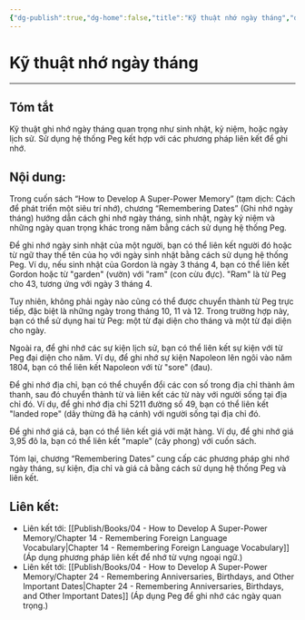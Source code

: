 ```yaml
---
{"dg-publish":true,"dg-home":false,"title":"Kỹ thuật nhớ ngày tháng","date":"2024-08-31","tags":["#sach","#memory","#How_to_Develop_A_Super_Power_Memory"],"Chương":"Chương13","dg-path":"Books/04 - How to Develop A Super-Power Memory/Chapter 13 - Remembering Dates.md","permalink":"/books/04-how-to-develop-a-super-power-memory/chapter-13-remembering-dates/","dgPassFrontmatter":true,"updated":"2025-02-23T08:12:58.621+07:00"}
---
```


# Kỹ thuật nhớ ngày tháng
---
## Tóm tắt
Kỹ thuật ghi nhớ ngày tháng quan trọng như sinh nhật, kỷ niệm, hoặc ngày lịch sử. Sử dụng hệ thống Peg kết hợp với các phương pháp liên kết để ghi nhớ.

## Nội dung:
Trong cuốn sách “How to Develop A Super-Power Memory” (tạm dịch: Cách để phát triển một siêu trí nhớ), chương “Remembering Dates” (Ghi nhớ ngày tháng) hướng dẫn cách ghi nhớ ngày tháng, sinh nhật, ngày kỷ niệm và những ngày quan trọng khác trong năm bằng cách sử dụng hệ thống Peg.

Để ghi nhớ ngày sinh nhật của một người, bạn có thể liên kết người đó hoặc từ ngữ thay thế tên của họ với ngày sinh nhật bằng cách sử dụng hệ thống Peg. Ví dụ, nếu sinh nhật của Gordon là ngày 3 tháng 4, bạn có thể liên kết Gordon hoặc từ "garden" (vườn) với "ram" (con cừu đực). "Ram" là từ Peg cho 43, tương ứng với ngày 3 tháng 4.

Tuy nhiên, không phải ngày nào cũng có thể được chuyển thành từ Peg trực tiếp, đặc biệt là những ngày trong tháng 10, 11 và 12. Trong trường hợp này, bạn có thể sử dụng hai từ Peg: một từ đại diện cho tháng và một từ đại diện cho ngày.

Ngoài ra, để ghi nhớ các sự kiện lịch sử, bạn có thể liên kết sự kiện với từ Peg đại diện cho năm. Ví dụ, để ghi nhớ sự kiện Napoleon lên ngôi vào năm 1804, bạn có thể liên kết Napoleon với từ "sore" (đau).

Để ghi nhớ địa chỉ, bạn có thể chuyển đổi các con số trong địa chỉ thành âm thanh, sau đó chuyển thành từ và liên kết các từ này với người sống tại địa chỉ đó. Ví dụ, để ghi nhớ địa chỉ 5211 đường số 49, bạn có thể liên kết "landed rope" (dây thừng đã hạ cánh) với người sống tại địa chỉ đó.

Để ghi nhớ giá cả, bạn có thể liên kết giá với mặt hàng. Ví dụ, để ghi nhớ giá 3,95 đô la, bạn có thể liên kết "maple" (cây phong) với cuốn sách.

Tóm lại, chương “Remembering Dates” cung cấp các phương pháp ghi nhớ ngày tháng, sự kiện, địa chỉ và giá cả bằng cách sử dụng hệ thống Peg và liên kết.

## **Liên kết**:
- Liên kết tới: [[Publish/Books/04 - How to Develop A Super-Power Memory/Chapter 14 - Remembering Foreign Language Vocabulary\|Chapter 14 - Remembering Foreign Language Vocabulary]] (Áp dụng phương pháp liên kết để nhớ từ vựng ngoại ngữ.)
- Liên kết tới: [[Publish/Books/04 - How to Develop A Super-Power Memory/Chapter 24 - Remembering Anniversaries, Birthdays, and Other Important Dates\|Chapter 24 - Remembering Anniversaries, Birthdays, and Other Important Dates]] (Áp dụng Peg để ghi nhớ các ngày quan trọng.)